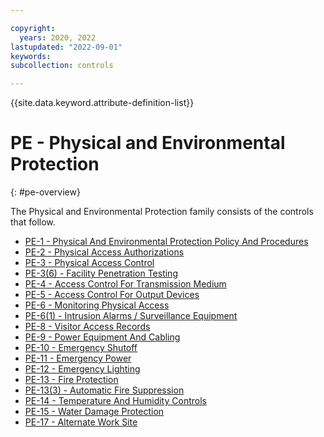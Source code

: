 ```yaml
---

copyright:
  years: 2020, 2022
lastupdated: "2022-09-01"
keywords: 
subcollection: controls

---
```




{{site.data.keyword.attribute-definition-list}}

# PE - Physical and Environmental Protection
{: #pe-overview}

The Physical and Environmental Protection family consists of the controls that follow.

- [PE-1 - Physical And Environmental Protection Policy And Procedures](/docs/controls?topic=controls-pe-1)
- [PE-2 - Physical Access Authorizations](/docs/controls?topic=controls-pe-2)
- [PE-3 - Physical Access Control](/docs/controls?topic=controls-pe-3)
- [PE-3(6) - Facility Penetration Testing](/docs/controls?topic=controls-pe-3.6)
- [PE-4 - Access Control For Transmission Medium](/docs/controls?topic=controls-pe-4)
- [PE-5 - Access Control For Output Devices](/docs/controls?topic=controls-pe-5)
- [PE-6 - Monitoring Physical Access](/docs/controls?topic=controls-pe-6)
- [PE-6(1) - Intrusion Alarms / Surveillance Equipment](/docs/controls?topic=controls-pe-6.1)
- [PE-8 - Visitor Access Records](/docs/controls?topic=controls-pe-8)
- [PE-9 - Power Equipment And Cabling](/docs/controls?topic=controls-pe-9)
- [PE-10 - Emergency Shutoff](/docs/controls?topic=controls-pe-10)
- [PE-11 - Emergency Power](/docs/controls?topic=controls-pe-11)
- [PE-12 - Emergency Lighting](/docs/controls?topic=controls-pe-12)
- [PE-13 - Fire Protection](/docs/controls?topic=controls-pe-13)
- [PE-13(3) - Automatic Fire Suppression](/docs/controls?topic=controls-pe-13.3)
- [PE-14 - Temperature And Humidity Controls](/docs/controls?topic=controls-pe-14)
- [PE-15 - Water Damage Protection](/docs/controls?topic=controls-pe-15)
- [PE-17 - Alternate Work Site](/docs/controls?topic=controls-pe-17)



